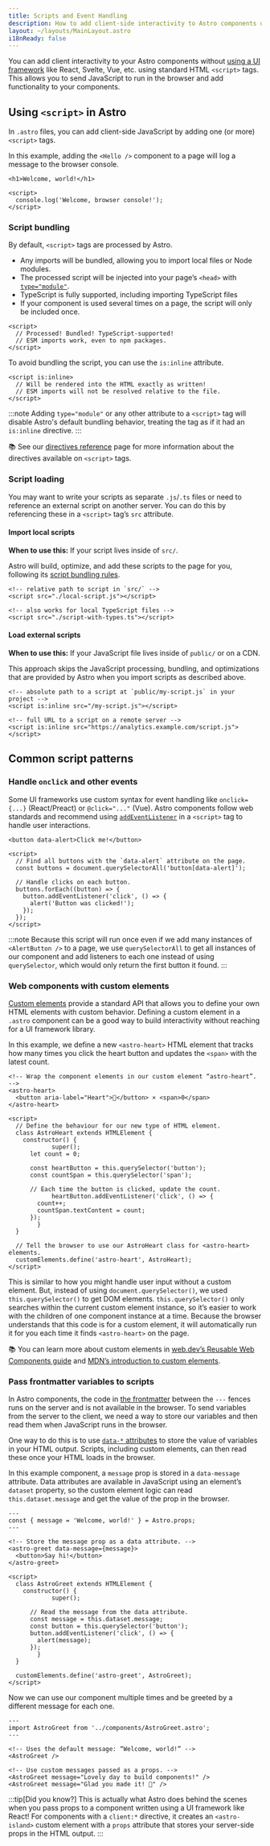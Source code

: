 ```yaml
---
title: Scripts and Event Handling
description: How to add client-side interactivity to Astro components using native browser JavaScript APIs.
layout: ~/layouts/MainLayout.astro
i18nReady: false
---
```


You can add client interactivity to your Astro components without [using a UI framework](/en/core-concepts/framework-components/) like React, Svelte, Vue, etc. using standard HTML `<script>` tags. This allows you to send JavaScript to run in the browser and add functionality to your components.

## Using `<script>` in Astro

In `.astro` files, you can add client-side JavaScript by adding one (or more) `<script>` tags.

In this example, adding the `<Hello />` component to a page will log a message to the browser console.

```astro title="src/components/Hello.astro"
<h1>Welcome, world!</h1>

<script>
  console.log('Welcome, browser console!');
</script>
```

### Script bundling

By default, `<script>` tags are processed by Astro.

- Any imports will be bundled, allowing you to import local files or Node modules.
- The processed script will be injected into your page’s `<head>` with [`type="module"`](https://developer.mozilla.org/en-US/docs/Web/JavaScript/Guide/Modules).
- TypeScript is fully supported, including importing TypeScript files
- If your component is used several times on a page, the script will only be included once.

```astro title="src/components/Example.astro"
<script>
  // Processed! Bundled! TypeScript-supported!
  // ESM imports work, even to npm packages.
</script>
```

To avoid bundling the script, you can use the `is:inline` attribute.

```astro title="src/components/InlineScript.astro" "is:inline"
<script is:inline>
  // Will be rendered into the HTML exactly as written!
  // ESM imports will not be resolved relative to the file.
</script>
```

:::note
Adding `type="module"` or any other attribute to a `<script>` tag will disable Astro's default bundling behavior, treating the tag as if it had an `is:inline` directive.
:::

📚 See our [directives reference](/en/reference/directives-reference/#script--style-directives) page for more information about the directives available on `<script>` tags.

### Script loading

You may want to write your scripts as separate `.js`/`.ts` files or need to reference an external script on another server. You can do this by referencing these in a `<script>` tag’s `src` attribute.

#### Import local scripts

**When to use this:** If your script lives inside of `src/`.

Astro will build, optimize, and add these scripts to the page for you, following its [script bundling rules](#script-bundling-in-astro).

```astro title="src/components/LocalScripts.astro"
<!-- relative path to script in `src/` -->
<script src="./local-script.js"></script>

<!-- also works for local TypeScript files -->
<script src="./script-with-types.ts"></script>
```

#### Load external scripts

**When to use this:** If your JavaScript file lives inside of `public/` or on a CDN.

This approach skips the JavaScript processing, bundling, and optimizations that are provided by Astro when you import scripts as described above.

```astro title="src/components/ExternalScripts.astro" "is:inline"
<!-- absolute path to a script at `public/my-script.js` in your project -->
<script is:inline src="/my-script.js"></script>

<!-- full URL to a script on a remote server -->
<script is:inline src="https://analytics.example.com/script.js"></script>
```

## Common script patterns

### Handle `onclick` and other events

Some UI frameworks use custom syntax for event handling like `onclick={...}` (React/Preact) or `@click="..."` (Vue). Astro components follow web standards and recommend using [`addEventListener`](https://developer.mozilla.org/en-US/docs/Web/API/EventTarget/addEventListener) in a `<script>` tag to handle user interactions.

```astro title="src/components/AlertButton.astro"
<button data-alert>Click me!</button>

<script>
  // Find all buttons with the `data-alert` attribute on the page.
  const buttons = document.querySelectorAll('button[data-alert]');

  // Handle clicks on each button.
  buttons.forEach((button) => {
    button.addEventListener('click', () => {
      alert('Button was clicked!');
    });
  });
</script>
```

:::note
Because this script will run once even if we add many instances of `<AlertButton />` to a page, we use `querySelectorAll` to get all instances of our component and add listeners to each one instead of using `querySelector`, which would only return the first button it found.
:::

### Web components with custom elements

[Custom elements](https://developer.mozilla.org/en-US/docs/Web/Web_Components/Using_custom_elements) provide a standard API that allows you to define your own HTML elements with custom behavior. Defining a custom element in a `.astro` component can be a good way to build interactivity without reaching for a UI framework library.

In this example, we define a new `<astro-heart>` HTML element that tracks how many times you click the heart button and updates the `<span>` with the latest count.

```astro title="src/components/AstroHeart.astro"
<!-- Wrap the component elements in our custom element “astro-heart”. -->
<astro-heart>
  <button aria-label="Heart">💜</button> × <span>0</span>
</astro-heart>

<script>
  // Define the behaviour for our new type of HTML element.
  class AstroHeart extends HTMLElement {
    constructor() {
			super();
      let count = 0;

      const heartButton = this.querySelector('button');
      const countSpan = this.querySelector('span');

      // Each time the button is clicked, update the count.
			heartButton.addEventListener('click', () => {
        count++;
        countSpan.textContent = count;
      });
		}
  }

  // Tell the browser to use our AstroHeart class for <astro-heart> elements.
  customElements.define('astro-heart', AstroHeart);
</script>
```

This is similar to how you might handle user input without a custom element. But, instead of using `document.querySelector()`, we used `this.querySelector()` to get DOM elements. `this.querySelector()` only searches within the current custom element instance, so it’s easier to work with the children of one component instance at a time. Because the browser understands that this code is for a custom element, it will automatically run it for you each time it finds `<astro-heart>` on the page.

📚 You can learn more about custom elements in [web.dev’s Reusable Web Components guide](https://web.dev/custom-elements-v1/) and [MDN’s introduction to custom elements](https://developer.mozilla.org/en-US/docs/Web/Web_Components/Using_custom_elements).

### Pass frontmatter variables to scripts

In Astro components, the code in [the frontmatter](/en/core-concepts/astro-components/#the-component-script) between the `---` fences runs on the server and is not available in the browser. To send variables from the server to the client, we need a way to store our variables and then read them when JavaScript runs in the browser.

One way to do this is to use [`data-*` attributes](https://developer.mozilla.org/en-US/docs/Learn/HTML/Howto/Use_data_attributes) to store the value of variables in your HTML output. Scripts, including custom elements, can then read these once your HTML loads in the browser.

In this example component, a `message` prop is stored in a `data-message` attribute. Data attributes are available in JavaScript using an element’s `dataset` property, so the custom element logic can read `this.dataset.message` and get the value of the prop in the browser.

```astro title="src/components/AstroGreet.astro" {2} /data-message={.+}/ "this.dataset.message"
---
const { message = 'Welcome, world!' } = Astro.props;
---

<!-- Store the message prop as a data attribute. -->
<astro-greet data-message={message}>
  <button>Say hi!</button>
</astro-greet>

<script>
  class AstroGreet extends HTMLElement {
    constructor() {
			super();

      // Read the message from the data attribute.
      const message = this.dataset.message;
      const button = this.querySelector('button');
      button.addEventListener('click', () => {
        alert(message);
      });
		}
  }

  customElements.define('astro-greet', AstroGreet);
</script>
```

Now we can use our component multiple times and be greeted by a different message for each one.

```astro title="src/pages/example.astro"
---
import AstroGreet from '../components/AstroGreet.astro';
---

<!-- Uses the default message: “Welcome, world!” -->
<AstroGreet />

<!-- Use custom messages passed as a props. -->
<AstroGreet message="Lovely day to build components!" />
<AstroGreet message="Glad you made it! 👋" />
```

:::tip[Did you know?]
This is actually what Astro does behind the scenes when you pass props to a component written using a UI framework like React! For components with a `client:*` directive, it creates an `<astro-island>` custom element with a `props` attribute that stores your server-side props in the HTML output.
:::
